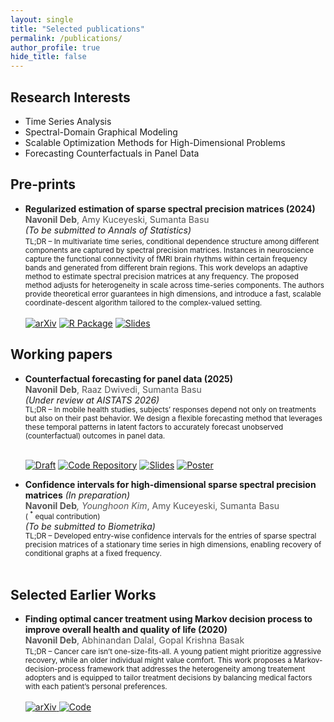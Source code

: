 ```yaml
---
layout: single
title: "Selected publications"
permalink: /publications/
author_profile: true
hide_title: false
---
```


## Research Interests

* Time Series Analysis
* Spectral-Domain Graphical Modeling
* Scalable Optimization Methods for High-Dimensional Problems
* Forecasting Counterfactuals in Panel Data

## Pre-prints

* <span style="font-weight:bold">Regularized estimation of sparse spectral precision matrices (2024)</span><br>
  <span style="color:#555"> **Navonil Deb**, Amy Kuceyeski, Sumanta Basu</span><br>
  <em>(To be submitted to Annals of Statistics)</em><br>
  <small>
  TL;DR – In multivariate time series, conditional dependence structure among different components are captured by spectral precision matrices. Instances in neuroscience capture the functional connectivity of fMRI brain rhythms within certain frequency bands and generated from different brain regions. This work develops an adaptive method to estimate spectral precision matrices at any frequency. The proposed method adjusts for heterogeneity in scale across time-series components. The authors provide theoretical error guarantees in high dimensions, and introduce a fast, scalable coordinate-descent algorithm tailored to the complex-valued setting.
  </small><br><br>
  <a href="https://doi.org/10.48550/arXiv.2401.11128"><img src="https://img.shields.io/badge/arXiv-b31b1b?logo=arxiv&logoColor=white" alt="arXiv" /></a>
  <a href="https://github.com/navonildeb/cxreg"><img src="https://img.shields.io/badge/R%20Package-276DC3?logo=r&logoColor=white" alt="R Package" /></a>
  <a href="/files/sspm_slides.pdf"><img src="https://img.shields.io/badge/Slides-0A66C2?logo=microsoftpowerpoint&logoColor=white" alt="Slides" /></a>


## Working papers

* <span style="font-weight:bold">Counterfactual forecasting for panel data (2025)</span><br>
  <span style="color:#555"> **Navonil Deb**, Raaz Dwivedi, Sumanta Basu</span><br>
  <em>(Under review at AISTATS 2026)</em><br>
  <small>
  TL;DR – In mobile health studies, subjects’ responses depend not only on treatments but also on their past behavior. We design a flexible forecasting method that leverages these temporal patterns in latent factors to accurately forecast unobserved (counterfactual) outcomes in panel data.
  </small><br><br>

  <a href="/files/focus_preprint.pdf"><img src="https://img.shields.io/badge/Draft-8A2BE2?logo=adobeacrobatreader&logoColor=white" alt="Draft" /></a>
  <a href="https://github.com/navonildeb/focus"><img src="https://img.shields.io/badge/Code-181717?logo=github&logoColor=white" alt="Code Repository" /></a>
  <a href="/files/focus_slides.pdf"><img src="https://img.shields.io/badge/Slides-0A66C2?logo=microsoftpowerpoint&logoColor=white" alt="Slides" /></a>
  <a href="/files/focus_poster.pdf"><img src="https://img.shields.io/badge/Poster-FF69B4?logo=adobeacrobatreader&logoColor=white" alt="Poster" /></a>


* <span style="font-weight:bold">Confidence intervals for high-dimensional sparse spectral precision matrices</span> <em>(In preparation)</em><br>
  <span style="color:#555"> **Navonil Deb**<sup>*</sup>, Younghoon Kim<sup>*</sup>, Amy Kuceyeski, Sumanta Basu</span>  
  <small>( <sup>*</sup> equal contribution)</small><br>
  <em>(To be submitted to Biometrika)</em><br>
  <small>
  TL;DR – Developed entry-wise confidence intervals for the entries of sparse spectral precision matrices of a stationary time series in high dimensions, enabling recovery of conditional graphs at a fixed frequency.
  </small><br><br>



## Selected Earlier Works

* <span style="font-weight:bold">Finding optimal cancer treatment using Markov decision process to improve overall health and quality of life (2020)</span><br>
  <span style="color:#555">**Navonil Deb**, Abhinandan Dalal, Gopal Krishna Basak</span><br>
  <small>
  TL;DR – Cancer care isn’t one-size-fits-all. A young patient might prioritize aggressive recovery, while an older individual might value comfort. This work proposes a Markov-decision-process framework that addresses the heterogeneity among treatement adopters and is equipped to tailor treatment decisions by balancing medical factors with each patient’s personal preferences.
  </small><br><br>
  <a href="https://doi.org/10.48550/arXiv.2011.13960">
    <img src="https://img.shields.io/badge/arXiv-2011.13960-b31b1b?logo=arxiv&logoColor=white" alt="arXiv" />
  </a>
  <a href="https://github.com/navonildeb/MDP-and-QOL-in-Cancer-Treatment">
    <img src="https://img.shields.io/badge/Code-MDP--QOL-181717?logo=github&logoColor=white" alt="Code" />
  </a>
